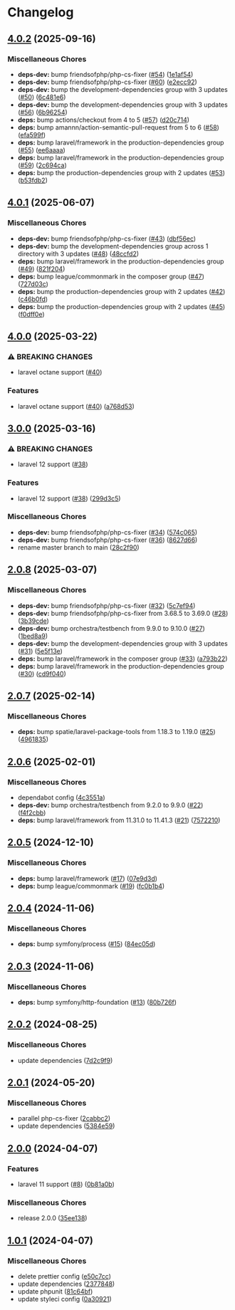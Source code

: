 # Changelog

## [4.0.2](https://github.com/audunru/memory-usage/compare/v4.0.1...v4.0.2) (2025-09-16)


### Miscellaneous Chores

* **deps-dev:** bump friendsofphp/php-cs-fixer ([#54](https://github.com/audunru/memory-usage/issues/54)) ([1e1af54](https://github.com/audunru/memory-usage/commit/1e1af545602739c4b2edcd9778d5a10632671886))
* **deps-dev:** bump friendsofphp/php-cs-fixer ([#60](https://github.com/audunru/memory-usage/issues/60)) ([e2ecc92](https://github.com/audunru/memory-usage/commit/e2ecc92008d046ef536c96f0740398cd35c1b316))
* **deps-dev:** bump the development-dependencies group with 3 updates ([#50](https://github.com/audunru/memory-usage/issues/50)) ([6c481e6](https://github.com/audunru/memory-usage/commit/6c481e6651d6edf6f840f796b690b84b15011a5b))
* **deps-dev:** bump the development-dependencies group with 3 updates ([#56](https://github.com/audunru/memory-usage/issues/56)) ([6b96254](https://github.com/audunru/memory-usage/commit/6b9625472317e50ca17e56fd447b04cb14c80de5))
* **deps:** bump actions/checkout from 4 to 5 ([#57](https://github.com/audunru/memory-usage/issues/57)) ([d20c714](https://github.com/audunru/memory-usage/commit/d20c714f81861910961d73cfb721fa6bdbca55da))
* **deps:** bump amannn/action-semantic-pull-request from 5 to 6 ([#58](https://github.com/audunru/memory-usage/issues/58)) ([efa599f](https://github.com/audunru/memory-usage/commit/efa599fb47579b14d9f3220a424b7e0d993e6cc3))
* **deps:** bump laravel/framework in the production-dependencies group ([#55](https://github.com/audunru/memory-usage/issues/55)) ([ee6aaaa](https://github.com/audunru/memory-usage/commit/ee6aaaa08a4521a5d3acee840ca347470767dcf9))
* **deps:** bump laravel/framework in the production-dependencies group ([#59](https://github.com/audunru/memory-usage/issues/59)) ([2c694ca](https://github.com/audunru/memory-usage/commit/2c694caaa3e804ed262f8322ab13ea52ff56e2ea))
* **deps:** bump the production-dependencies group with 2 updates ([#53](https://github.com/audunru/memory-usage/issues/53)) ([b53fdb2](https://github.com/audunru/memory-usage/commit/b53fdb2a51908a1bba0ca274dc343483c4d1eff3))

## [4.0.1](https://github.com/audunru/memory-usage/compare/v4.0.0...v4.0.1) (2025-06-07)


### Miscellaneous Chores

* **deps-dev:** bump friendsofphp/php-cs-fixer ([#43](https://github.com/audunru/memory-usage/issues/43)) ([dbf56ec](https://github.com/audunru/memory-usage/commit/dbf56ecd863d0c6c6bf4983aa3c7b8f272bed4e8))
* **deps-dev:** bump the development-dependencies group across 1 directory with 3 updates ([#48](https://github.com/audunru/memory-usage/issues/48)) ([48ccfd2](https://github.com/audunru/memory-usage/commit/48ccfd29e05b6aaf9a5bb0311ae41c4f10288e0f))
* **deps:** bump laravel/framework in the production-dependencies group ([#49](https://github.com/audunru/memory-usage/issues/49)) ([821f204](https://github.com/audunru/memory-usage/commit/821f204955b34a7a59f64705e6ac51f0c2bab6e3))
* **deps:** bump league/commonmark in the composer group ([#47](https://github.com/audunru/memory-usage/issues/47)) ([727d03c](https://github.com/audunru/memory-usage/commit/727d03c1d3a303a55fe283e53b125632b577d731))
* **deps:** bump the production-dependencies group with 2 updates ([#42](https://github.com/audunru/memory-usage/issues/42)) ([c46b0fd](https://github.com/audunru/memory-usage/commit/c46b0fd8de65d5cebdcbcabb6da0dbf1225476d8))
* **deps:** bump the production-dependencies group with 2 updates ([#45](https://github.com/audunru/memory-usage/issues/45)) ([f0dff0e](https://github.com/audunru/memory-usage/commit/f0dff0eee347de64898de0381a744b96eb4a02b8))

## [4.0.0](https://github.com/audunru/memory-usage/compare/v3.0.0...v4.0.0) (2025-03-22)


### ⚠ BREAKING CHANGES

* laravel octane support ([#40](https://github.com/audunru/memory-usage/issues/40))

### Features

* laravel octane support ([#40](https://github.com/audunru/memory-usage/issues/40)) ([a768d53](https://github.com/audunru/memory-usage/commit/a768d53803c1d4ebd1d57e33116351c4d81c71c4))

## [3.0.0](https://github.com/audunru/memory-usage/compare/v2.0.8...v3.0.0) (2025-03-16)


### ⚠ BREAKING CHANGES

* laravel 12 support ([#38](https://github.com/audunru/memory-usage/issues/38))

### Features

* laravel 12 support ([#38](https://github.com/audunru/memory-usage/issues/38)) ([299d3c5](https://github.com/audunru/memory-usage/commit/299d3c54f4989fe3b9e13555fa60441785160964))


### Miscellaneous Chores

* **deps-dev:** bump friendsofphp/php-cs-fixer ([#34](https://github.com/audunru/memory-usage/issues/34)) ([574c065](https://github.com/audunru/memory-usage/commit/574c06533a98347c2c108fab34004e4a1f1b0dd7))
* **deps-dev:** bump friendsofphp/php-cs-fixer ([#36](https://github.com/audunru/memory-usage/issues/36)) ([8627d66](https://github.com/audunru/memory-usage/commit/8627d66808bd126628a3ed27734dde4af82b1b88))
* rename master branch to main ([28c2f90](https://github.com/audunru/memory-usage/commit/28c2f903891cc09550ed37daecbf0453c493ff6b))

## [2.0.8](https://github.com/audunru/memory-usage/compare/v2.0.7...v2.0.8) (2025-03-07)


### Miscellaneous Chores

* **deps-dev:** bump friendsofphp/php-cs-fixer ([#32](https://github.com/audunru/memory-usage/issues/32)) ([5c7ef94](https://github.com/audunru/memory-usage/commit/5c7ef94e51bfe221ecd943f0020307a26213b995))
* **deps-dev:** bump friendsofphp/php-cs-fixer from 3.68.5 to 3.69.0 ([#28](https://github.com/audunru/memory-usage/issues/28)) ([3b39cde](https://github.com/audunru/memory-usage/commit/3b39cde39433523d6c63f70f68964c23daf50e9b))
* **deps-dev:** bump orchestra/testbench from 9.9.0 to 9.10.0 ([#27](https://github.com/audunru/memory-usage/issues/27)) ([1bed8a9](https://github.com/audunru/memory-usage/commit/1bed8a9719bb41f913d04b19864c9863446d0cb4))
* **deps-dev:** bump the development-dependencies group with 3 updates ([#31](https://github.com/audunru/memory-usage/issues/31)) ([5e5f13e](https://github.com/audunru/memory-usage/commit/5e5f13e795bb98e84490215dd2a87ea04bda52bd))
* **deps:** bump laravel/framework in the composer group ([#33](https://github.com/audunru/memory-usage/issues/33)) ([a793b22](https://github.com/audunru/memory-usage/commit/a793b227e41fc9b3698df632d7776b417faf38fa))
* **deps:** bump laravel/framework in the production-dependencies group ([#30](https://github.com/audunru/memory-usage/issues/30)) ([cd9f040](https://github.com/audunru/memory-usage/commit/cd9f040d2c0f5b41fe46fac6f61aaef4f90699a9))

## [2.0.7](https://github.com/audunru/memory-usage/compare/v2.0.6...v2.0.7) (2025-02-14)


### Miscellaneous Chores

* **deps:** bump spatie/laravel-package-tools from 1.18.3 to 1.19.0 ([#25](https://github.com/audunru/memory-usage/issues/25)) ([4961835](https://github.com/audunru/memory-usage/commit/49618354d37b6290456fb732b7ab22807ad309f9))

## [2.0.6](https://github.com/audunru/memory-usage/compare/v2.0.5...v2.0.6) (2025-02-01)


### Miscellaneous Chores

* dependabot config ([4c3551a](https://github.com/audunru/memory-usage/commit/4c3551a9e6f3477ef023844469942a73d4b45bab))
* **deps-dev:** bump orchestra/testbench from 9.2.0 to 9.9.0 ([#22](https://github.com/audunru/memory-usage/issues/22)) ([f4f2cbb](https://github.com/audunru/memory-usage/commit/f4f2cbb00f6e70242d695c9b7c8a688c32fbb013))
* **deps:** bump laravel/framework from 11.31.0 to 11.41.3 ([#21](https://github.com/audunru/memory-usage/issues/21)) ([7572210](https://github.com/audunru/memory-usage/commit/757221066ccb3864920b9b4df7cce7dadab7b238))

## [2.0.5](https://github.com/audunru/memory-usage/compare/v2.0.4...v2.0.5) (2024-12-10)


### Miscellaneous Chores

* **deps:** bump laravel/framework ([#17](https://github.com/audunru/memory-usage/issues/17)) ([07e9d3d](https://github.com/audunru/memory-usage/commit/07e9d3d6c3f138d0a93610c52105dfd670329b7d))
* **deps:** bump league/commonmark ([#19](https://github.com/audunru/memory-usage/issues/19)) ([fc0b1b4](https://github.com/audunru/memory-usage/commit/fc0b1b4317c35db8dbefa9f872131d2ed25e72c0))

## [2.0.4](https://github.com/audunru/memory-usage/compare/v2.0.3...v2.0.4) (2024-11-06)


### Miscellaneous Chores

* **deps:** bump symfony/process ([#15](https://github.com/audunru/memory-usage/issues/15)) ([84ec05d](https://github.com/audunru/memory-usage/commit/84ec05dd5d0e063db941e3b2e46ec3ee8f38880a))

## [2.0.3](https://github.com/audunru/memory-usage/compare/v2.0.2...v2.0.3) (2024-11-06)


### Miscellaneous Chores

* **deps:** bump symfony/http-foundation ([#13](https://github.com/audunru/memory-usage/issues/13)) ([80b726f](https://github.com/audunru/memory-usage/commit/80b726f41c235fb86b4ddcbf69724fe95b2701b8))

## [2.0.2](https://github.com/audunru/memory-usage/compare/v2.0.1...v2.0.2) (2024-08-25)


### Miscellaneous Chores

* update dependencies ([7d2c9f9](https://github.com/audunru/memory-usage/commit/7d2c9f9022f0b9d254162473ea5e85bb93e95019))

## [2.0.1](https://github.com/audunru/memory-usage/compare/v2.0.0...v2.0.1) (2024-05-20)


### Miscellaneous Chores

* parallel php-cs-fixer ([2cabbc2](https://github.com/audunru/memory-usage/commit/2cabbc2fe18e0574ee2532dd9d6726a55f7a10ff))
* update dependencies ([5384e59](https://github.com/audunru/memory-usage/commit/5384e59da544e7876b1674e6ec62750991164151))

## [2.0.0](https://github.com/audunru/memory-usage/compare/v1.0.1...v2.0.0) (2024-04-07)


### Features

* laravel 11 support ([#8](https://github.com/audunru/memory-usage/issues/8)) ([0b81a0b](https://github.com/audunru/memory-usage/commit/0b81a0bd4523e04c7bb341b9aa357cd6dcb9b442))


### Miscellaneous Chores

* release 2.0.0 ([35ee138](https://github.com/audunru/memory-usage/commit/35ee138abb674e8473fe77ceae296ba292f14f8f))

## [1.0.1](https://github.com/audunru/memory-usage/compare/v1.0.0...v1.0.1) (2024-04-07)


### Miscellaneous Chores

* delete prettier config ([e50c7cc](https://github.com/audunru/memory-usage/commit/e50c7ccffac71b9858e402e8811a1e8a63e73f47))
* update dependencies ([2377848](https://github.com/audunru/memory-usage/commit/23778488f22dced9b5bf9f7cd4976d2a620005ee))
* update phpunit ([81c64bf](https://github.com/audunru/memory-usage/commit/81c64bf5facaa6de5137286c4ae65ffa6b0386c6))
* update styleci config ([0a30921](https://github.com/audunru/memory-usage/commit/0a30921b3d1d00786bf9720865d98c2e03a1fc9f))
